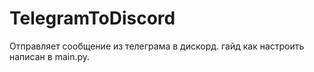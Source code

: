 # TelegramToDiscord

Отправляет сообщение из телеграма в дискорд. гайд как настроить написан в main.py.
